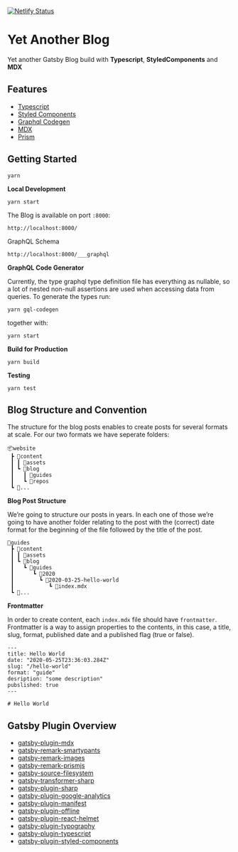 [![Netlify Status](https://api.netlify.com/api/v1/badges/83f6cc34-3f27-414e-ba85-19b756e35e37/deploy-status)](https://app.netlify.com/sites/yetanotherblog/deploys)

# Yet Another Blog

Yet another Gatsby Blog build with **Typescript**, **StyledComponents** and **MDX**

## Features

- [Typescript](http://www.typescriptlang.org/)
- [Styled Components](https://www.styled-components.com/)
- [Graphql Codegen](https://github.com/dotansimha/graphql-code-generator)
- [MDX](https://www.gatsbyjs.org/docs/mdx/writing-pages/)
- [Prism](https://www.gatsbyjs.org/packages/gatsby-remark-prismjs/)

## Getting Started

```
yarn
```

**Local Development**

```
yarn start
```

The Blog is available on port `:8000`:

```
http://localhost:8000/
```

GraphQL Schema

```
http://localhost:8000/___graphql
```

**GraphQL Code Generator**

Currently, the type graphql type definition file has everything as nullable, so a lot of nested non-null assertions are used when accessing data from queries. To generate the types run:

```
yarn gql-codegen
```

together with:

```
yarn start
```

**Build for Production**

```
yarn build
```

**Testing**

```
yarn test
```

## Blog Structure and Convention

The structure for the blog posts enables to create posts for several formats at scale. For our two formats we have seperate folders:

```
📦website
 ┣ 📂content
 ┃ ┃ 📂assets
 ┃ ┗ 📂blog
 ┃   ┃ 📂guides
 ┃   ┗ 📂repos
 ┗ 📂...
```

**Blog Post Structure**

We’re going to structure our posts in years. In each one of those we’re going to have another folder relating to the post with the (correct) date format for the beginning of the file followed by the title of the post.

```
📂guides
 ┣ 📂content
 ┃ ┃ 📂assets
 ┃ ┗ 📂blog
 ┃   ┗ 📂guides
 ┃      ┗ 📂2020
 ┃        ┗ 📂2020-03-25-hello-world
 ┃           ┗ 📜index.mdx
 ┗ 📂...
```

**Frontmatter**

In order to create content, each `index.mdx` file should have `frontmatter`. Frontmatter is a way to assign properties to the contents, in this case, a title, slug, format, published date and a published flag (true or false).

```
---
title: Hello World
date: "2020-05-25T23:36:03.284Z"
slug: "/hello-world"
format: "guide"
desription: "some description"
pubslished: true
---

# Hello World

```

## Gatsby Plugin Overview

- [gatsby-plugin-mdx](https://www.gatsbyjs.org/packages/gatsby-plugin-mdx/?=mdx)
- [gatsby-remark-smartypants](https://www.gatsbyjs.org/packages/gatsby-remark-smartypants/)
- [gatsby-remark-images](https://www.gatsbyjs.org/packages/gatsby-remark-images/)
- [gatsby-remark-prismjs](https://www.gatsbyjs.org/packages/gatsby-remark-prismjs/)
- [gatsby-source-filesystem](https://www.gatsbyjs.org/packages/gatsby-source-filesystem/)
- [gatsby-transformer-sharp](https://www.gatsbyjs.org/packages/gatsby-transformer-sharp/)
- [gatsby-plugin-sharp](https://www.gatsbyjs.org/packages/gatsby-plugin-sharp/)
- [gatsby-plugin-google-analytics](https://www.gatsbyjs.org/packages/gatsby-plugin-google-analytics/)
- [gatsby-plugin-manifest](https://www.gatsbyjs.org/packages/gatsby-plugin-manifest/)
- [gatsby-plugin-offline](https://www.gatsbyjs.org/packages/gatsby-plugin-offline/)
- [gatsby-plugin-react-helmet](https://www.gatsbyjs.org/packages/gatsby-plugin-react-helmet/)
- [gatsby-plugin-typography](https://www.gatsbyjs.org/packages/gatsby-plugin-typography/)
- [gatsby-plugin-typescript](https://www.gatsbyjs.org/packages/gatsby-plugin-typescript/)
- [gatsby-plugin-styled-components](https://www.gatsbyjs.org/packages/gatsby-plugin-styled-components/)
